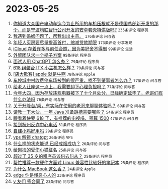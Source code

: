 # 2023-05-25

1. [你知道大众国产电动车迄今为止所用的车机压根就不是德国总部新开发的那个，而是宁波均联智行公司开发的安卓套壳特供版吗?](https://www.v2ex.com/t/942843) `235条评论` `程序员`
1. [我遇到婚姻问题了，帮我出出主意。](https://www.v2ex.com/t/942812) `176条评论` `问与答`
1. [年轻人买房要尽量提高首付，缩减贷款期限](https://www.v2ex.com/t/942740) `173条评论` `分享发现`
1. [iCloud 存着许多与前任合照，因为美好舍不得删](https://www.v2ex.com/t/942779) `99条评论` `生活`
1. [外贸团队求一个梯子方案](https://www.v2ex.com/t/942909) `95条评论` `程序员`
1. [面试人用 ChatGPT 怎么办？](https://www.v2ex.com/t/942778) `79条评论` `程序员`
1. [618 组装台 ITX 小主机怎么样？](https://www.v2ex.com/t/942799) `79条评论` `问与答`
1. [[店大欺客] apple 就是牛啊](https://www.v2ex.com/t/942936) `78条评论` `Apple`
1. [车停城中村收费停车场被刮的很严重，找不到肇事者怎么办？](https://www.v2ex.com/t/942734) `77条评论` `问与答`
1. [给老人让座这一点上，我需要卸下心理负担吗？](https://www.v2ex.com/t/942804) `77条评论` `问与答`
1. [今年大四，因为存放违规电器被下了十个月处分，已经确定延毕了，老哥们有什么办法吗](https://www.v2ex.com/t/942923) `76条评论` `问与答`
1. [关于升降台/桌，有实际在使用的老哥来聊聊体验吗？](https://www.v2ex.com/t/942738) `69条评论` `问与答`
1. [请教一下大伙，一年 Java 准备跳槽需要哪些？](https://www.v2ex.com/t/942767) `54条评论` `程序员`
1. [眼看着快要 618 了，有推荐的电视吗，预算 1500](https://www.v2ex.com/t/942741) `47条评论` `问与答`
1. [接到杭州反诈中心电话](https://www.v2ex.com/t/942856) `31条评论` `程序员`
1. [自建小鸡好用吗](https://www.v2ex.com/t/942748) `29条评论` `程序员`
1. [vps 解锁 chatgpt](https://www.v2ex.com/t/942922) `26条评论` `VPS`
1. [什么样的状态能说 已经戒烟成功？](https://www.v2ex.com/t/942760) `26条评论` `问与答`
1. [给刚捡的受伤小猫征名](https://www.v2ex.com/t/942998) `25条评论` `问与答`
1. [超过了 35 岁的程序员该何去何从？](https://www.v2ex.com/t/942892) `25条评论` `程序员`
1. [帮忙推荐一款硬件方面对 Linux 兼容性比较好的笔记本](https://www.v2ex.com/t/942821) `25条评论` `程序员`
1. [为什么 MacBook 这么香？](https://www.v2ex.com/t/942967) `24条评论` `Apple`
1. [edge 你是懂恶心人的](https://www.v2ex.com/t/942952) `23条评论` `程序员`
1. [v 友们 签合同了](https://www.v2ex.com/t/942751) `23条评论` `问与答`
